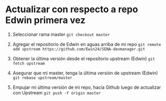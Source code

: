 # Actualizar con respecto a repo Edwin primera vez

1. Seleccionar rama master
`git checkout master`

2. Agregar el repositorio de Edwin en aguas arriba de mi repo
`git remote add upstream https://github.com/Ewin24/SENA-devmanager.git`

3. Obtener la última versión desde el repositorio upstream (Edwin)
`git fetch upstream`

4. Asegurar que mi master, tenga la última versión de upstream (Edwin)
`git rebase upstream/master`

5. Empujar mi última versión de mi repo, hacia Github luego de actualizar con Upstream
`git push -f origin master`